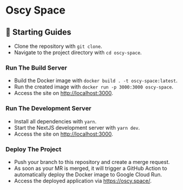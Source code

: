# Oscy Space

## 🚀 Starting Guides

- Clone the repository with `git clone`.
- Navigate to the project directory with `cd oscy-space`.

### Run The Build Server

- Build the Docker image with `docker build . -t oscy-space:latest`.
- Run the created image with `docker run -p 3000:3000 oscy-space`.
- Access the site on <http://localhost:3000>.

### Run The Development Server

- Install all dependencies with `yarn`.
- Start the NextJS development server with `yarn dev`.
- Access the site on <http://localhost:3000>.

### Deploy The Project

- Push your branch to this repository and create a merge request.
- As soon as your MR is merged, it will trigger a GitHub Action to automatically deploy the Docker image to Google Cloud Run.
- Access the deployed application via <https://oscy.space/>.
